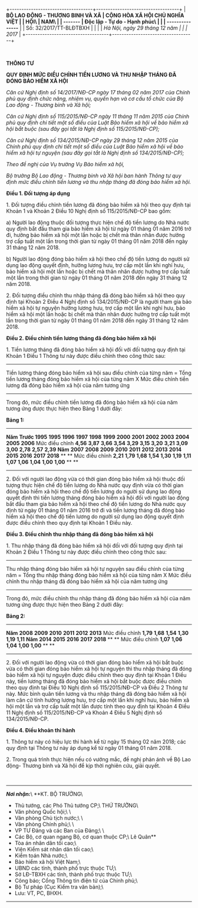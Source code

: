 +-----------------------------------+-----------------------------------+
| **BỘ LAO ĐỘNG - THƯƠNG BINH VÀ XÃ | **CỘNG HÒA XÃ HỘI CHỦ NGHĨA VIỆT  |
| HỘI\                              | NAM\                              |
| \-\-\-\-\-\--**                   | Độc lập - Tự do - Hạnh phúc\      |
|                                   | \-\-\-\-\-\-\-\-\-\-\-\-\-\--**   |
| Số: 32/2017/TT-BLĐTBXH            |                                   |
|                                   | *Hà Nội, ngày 29 tháng 12 năm     |
|                                   | 2017*                             |
+-----------------------------------+-----------------------------------+

 

**THÔNG TƯ**

**QUY ĐỊNH MỨC ĐIỀU CHỈNH TIỀN LƯƠNG VÀ THU NHẬP THÁNG ĐÃ ĐÓNG BẢO HIỂM
XÃ HỘI**

*Căn cứ Nghị định số 14/2017/NĐ-CP ngày 17 tháng 02 năm 2017 của Chính
phủ quy định chức năng, nhiệm vụ, quyền hạn và cơ cấu tổ chức của Bộ Lao
động - Thương binh và Xã hội;*

*Căn cứ Nghị định số 115/2015/NĐ-CP ngày 11 tháng 11 năm 2015 của Chính
phủ quy định chi tiết một số điều của Luật Bảo hiểm xã hội về bảo hiểm
xã hội bắt buộc (sau đây gọi tắt là Nghị định số 115/2015/NĐ-CP);*

*Căn cứ Nghị định số 134/2015/NĐ-CP ngày 29 tháng 12 năm 2015 của Chính
phủ quy định chi tiết một số điều của Luật Bảo hiểm xã hội về bảo hiểm
xã hội tự nguyện (sau đây gọi tắt là Nghị định số 134/2015/NĐ-CP);*

*Theo đề nghị của Vụ trưởng Vụ Bảo hiểm xã hội,*

*Bộ trưởng Bộ Lao động - Thương binh và Xã hội ban hành Thông tư quy
định mức điều chỉnh tiền lương và thu nhập tháng đã đóng bảo hiểm xã
hội.*

**Điều 1. Đối tượng áp dụng**

1\. Đối tượng điều chỉnh tiền lương đã đóng bảo hiểm xã hội theo quy định
tại Khoản 1 và Khoản 2 Điều 10 Nghị định số 115/2015/NĐ-CP bao gồm:

a\) Người lao động thuộc đối tượng thực hiện chế độ tiền lương do Nhà
nước quy định bắt đầu tham gia bảo hiểm xã hội từ ngày 01 tháng 01 năm
2016 trở đi, hưởng bảo hiểm xã hội một lần hoặc bị chết mà thân nhân
được hưởng trợ cấp tuất một lần trong thời gian từ ngày 01 tháng 01 năm
2018 đến ngày 31 tháng 12 năm 2018.

b\) Người lao động đóng bảo hiểm xã hội theo chế độ tiền lương do người
sử dụng lao động quyết định, hưởng lương hưu, trợ cấp một lần khi nghỉ
hưu, bảo hiểm xã hội một lần hoặc bị chết mà thân nhân được hưởng trợ
cấp tuất một lần trong thời gian từ ngày 01 tháng 01 năm 2018 đến ngày
31 tháng 12 năm 2018.

2\. Đối tượng điều chỉnh thu nhập tháng đã đóng bảo hiểm xã hội theo quy
định tại Khoản 2 Điều 4 Nghị định số 134/2015/NĐ-CP là người tham gia
bảo hiểm xã hội tự nguyện hưởng lương hưu, trợ cấp một lần khi nghỉ hưu,
bảo hiểm xã hội một lần hoặc bị chết mà thân nhân được hưởng trợ cấp
tuất một lần trong thời gian từ ngày 01 tháng 01 năm 2018 đến ngày 31
tháng 12 năm 2018.

**Điều 2. Điều chỉnh tiền lương tháng đã đóng bảo hiểm xã hội**

1\. Tiền lương tháng đã đóng bảo hiểm xã hội đối với đối tượng quy định
tại Khoản 1 Điều 1 Thông tư này được điều chỉnh theo công thức sau:

  ------------------------------------------------------------------- --- --------------------------------------------------------- --- ---------------------------------------------------------------------
  Tiền lương tháng đóng bảo hiểm xã hội sau điều chỉnh của từng năm   =   Tổng tiền lương tháng đóng bảo hiểm xã hội của từng năm   X   Mức điều chỉnh tiền lương đã đóng bảo hiểm xã hội của năm tương ứng
  ------------------------------------------------------------------- --- --------------------------------------------------------- --- ---------------------------------------------------------------------

Trong đó, mức điều chỉnh tiền lương đã đóng bảo hiểm xã hội của năm
tương ứng được thực hiện theo Bảng 1 dưới đây:

**Bảng 1:**

  ---------------- ---------------- ---------- ---------- ---------- ---------- ---------- ---------- ---------- ---------- ---------- ---------- ---------- ----------
  **Năm**          **Trước 1995**   **1995**   **1996**   **1997**   **1998**   **1999**   **2000**   **2001**   **2002**   **2003**   **2004**   **2005**   **2006**
  Mức điều chỉnh   **4,56**         **3,87**   **3,66**   **3,54**   **3,29**   **3,15**   **3,20**   **3,21**   **3,09**   **3,00**   **2,78**   **2,57**   **2,39**
  **Năm**          **2007**         **2008**   **2009**   **2010**   **2011**   **2012**   **2013**   **2014**   **2015**   **2016**   **2017**   **2018**   ** **
  Mức điều chỉnh   **2,21**         **1,79**   **1,68**   **1,54**   **1,30**   **1,19**   **1,11**   **1,07**   **1,06**   **1,04**   **1,00**   **1,00**   ** **
  ---------------- ---------------- ---------- ---------- ---------- ---------- ---------- ---------- ---------- ---------- ---------- ---------- ---------- ----------

2\. Đối với người lao động vừa có thời gian đóng bảo hiểm xã hội thuộc
đối tượng thực hiện chế độ tiền lương do Nhà nước quy định vừa có thời
gian đóng bảo hiểm xã hội theo chế độ tiền lương do người sử dụng lao
động quyết định thì tiền lương tháng đóng bảo hiểm xã hội đối với người
lao động bắt đầu tham gia bảo hiểm xã hội theo chế độ tiền lương do Nhà
nước quy định từ ngày 01 tháng 01 năm 2016 trở đi và tiền lương tháng đã
đóng bảo hiểm xã hội theo chế độ tiền lương do người sử dụng lao động
quyết định được điều chỉnh theo quy định tại Khoản 1 Điều này.

**Điều 3. Điều chỉnh thu nhập tháng đã đóng bảo hiểm xã hội**

1\. Thu nhập tháng đã đóng bảo hiểm xã hội đối với đối tượng quy định tại
Khoản 2 Điều 1 Thông tư này được điều chỉnh theo công thức sau:

  --------------------------------------------------------------------------- --- ------------------------------------------------------- --- -------------------------------------------------------------------------
  Thu nhập tháng đóng bảo hiểm xã hội tự nguyện sau điều chỉnh của từng năm   =   Tổng thu nhập tháng đóng bảo hiểm xã hội của từng năm   X   Mức điều chỉnh thu nhập tháng đã đóng bảo hiểm xã hội của năm tương ứng
  --------------------------------------------------------------------------- --- ------------------------------------------------------- --- -------------------------------------------------------------------------

Trong đó, mức điều chỉnh thu nhập tháng đã đóng bảo hiểm xã hội của năm
tương ứng được thực hiện theo Bảng 2 dưới đây:

**Bảng 2:**

  ---------------- ---------- ---------- ---------- ---------- ---------- ----------
  **Năm**          **2008**   **2009**   **2010**   **2011**   **2012**   **2013**
  Mức điều chỉnh   **1,79**   **1,68**   **1,54**   **1,30**   **1,19**   **1,11**
  **Năm**          **2014**   **2015**   **2016**   **2017**   **2018**   ** **
  Mức điều chỉnh   **1,07**   **1,06**   **1,04**   **1,00**   **1,00**   ** **
  ---------------- ---------- ---------- ---------- ---------- ---------- ----------

2\. Đối với người lao động vừa có thời gian đóng bảo hiểm xã hội bắt buộc
vừa có thời gian đóng bảo hiểm xã hội tự nguyện thì thu nhập tháng đã
đóng bảo hiểm xã hội tự nguyện được điều chỉnh theo quy định tại Khoản 1
Điều này, tiền lương tháng đã đóng bảo hiểm xã hội bắt buộc được điều
chỉnh theo quy định tại Điều 10 Nghị định số 115/2015/NĐ-CP và Điều 2
Thông tư này. Mức bình quân tiền lương và thu nhập tháng đã đóng bảo
hiểm xã hội làm căn cứ tính hưởng lương hưu, trợ cấp một lần khi nghỉ
hưu, bảo hiểm xã hội một lần và trợ cấp tuất một lần được tính theo quy
định tại Khoản 4 Điều 11 Nghị định số 115/2015/NĐ-CP và Khoản 4 Điều 5
Nghị định số 134/2015/NĐ-CP.

**Điều 4. Điều khoản thi hành**

1\. Thông tư này có hiệu lực thi hành kể từ ngày 15 tháng 02 năm 2018;
các quy định tại Thông tư này áp dụng kể từ ngày 01 tháng 01 năm 2018.

2\. Trong quá trình thực hiện nếu có vướng mắc, đề nghị phản ánh về Bộ
Lao động- Thương binh và Xã hội để kịp thời nghiên cứu, giải quyết.

 

  ---------------------------------------------------- ------------------
  ***Nơi nhận:***\                                     **KT. BỘ TRƯỞNG\
  - Thủ tướng, các Phó Thủ tướng CP;\                  THỨ TRƯỞNG\
  - Văn phòng Quốc hội;\                               \
  - Văn phòng Chủ tịch nước;\                          \
  - Văn phòng Chính phủ;\                              \
  - VP TƯ Đảng và các Ban của Đảng;\                   \
  - Các Bộ, cơ quan ngang Bộ, cơ quan thuộc CP;\       Lê Quân**
  - Tòa án nhân dân tối cao;\                          
  - Viện Kiểm sát nhân dân tối cao;\                   
  - Kiểm toán Nhà nước;\                               
  - Bảo hiểm xã hội Việt Nam;\                         
  - UBND các tỉnh, thành phố trực thuộc TƯ;\           
  - Sở LĐ-TBXH các tỉnh, thành phố trực thuộc TƯ;\     
  - Công báo; Cổng Thông tin điện tử của Chính phủ;\   
  - Bộ Tư pháp (Cục Kiểm tra văn bản);\                
  - Lưu: VT, PC, BHXH.                                 

  ---------------------------------------------------- ------------------

 

 
